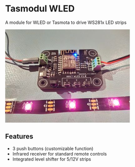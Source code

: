 # Tasmodul WLED
A module for WLED or Tasmota to drive WS281x LED strips

![WLED](./doc/tasmodul_wled_small.jpg)

## Features
* 3 push buttons (customizable function)
* Infrared receiver for standard remote controls
* Integrated level shifter for 5/12V strips

